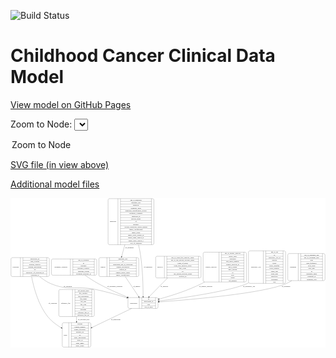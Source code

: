 <link rel='stylesheet' href="assets/style.css">
<link rel='stylesheet' href="https://unpkg.com/leaflet@1.5.1/dist/leaflet.css" integrity="sha512-xwE/Az9zrjBIphAcBb3F6JVqxf46+CDLwfLMHloNu6KEQCAWi6HcDUbeOfBIptF7tcCzusKFjFw2yuvEpDL9wQ==" crossorigin="">
<script type="text/javascript" src="https://code.jquery.com/jquery-3.2.1.min.js"></script>
<script type="text/javascript"  src="https://unpkg.com/leaflet@1.5.1/dist/leaflet.js"></script>
<script type="text/javascript" src="assets/actions.js"></script>

![Build Status](https://github.com/CBIIT/c3d-model/actions/workflows/model-test-and-deploy.yml/badge.svg)

# Childhood Cancer Clinical Data Model

[View model on GitHub Pages](https://cbiit.github.io/c3d-model/)


Zoom to Node: <select id="node_select">
  <option value="">Zoom to Node</option>
</select>
<div id="model"></div>

<p>
<a href="./model-desc/c3d-model.svg">SVG file (in view above)</a>
<p>
<a href="./model-desc">Additional model files</a>
<div id='graph' style='display:off;'>
<svg width="2674pt" height="1269pt"
 viewBox="0.00 0.00 2673.50 1269.00" xmlns="http://www.w3.org/2000/svg" xmlns:xlink="http://www.w3.org/1999/xlink">
<g id="graph0" class="graph" transform="scale(1 1) rotate(0) translate(4 1265)">
<title>Perl</title>
<polygon fill="#ffffff" stroke="transparent" points="-4,4 -4,-1265 2669.5,-1265 2669.5,4 -4,4"/>
<!-- treatment -->
<g id="node1" class="node">
<title>treatment</title>
<path fill="none" stroke="#000000" d="M2361.5,-564.5C2361.5,-564.5 2653.5,-564.5 2653.5,-564.5 2659.5,-564.5 2665.5,-570.5 2665.5,-576.5 2665.5,-576.5 2665.5,-782.5 2665.5,-782.5 2665.5,-788.5 2659.5,-794.5 2653.5,-794.5 2653.5,-794.5 2361.5,-794.5 2361.5,-794.5 2355.5,-794.5 2349.5,-788.5 2349.5,-782.5 2349.5,-782.5 2349.5,-576.5 2349.5,-576.5 2349.5,-570.5 2355.5,-564.5 2361.5,-564.5"/>
<text text-anchor="middle" x="2394" y="-675.8" font-family="Times,serif" font-size="14.00" fill="#000000">treatment</text>
<polyline fill="none" stroke="#000000" points="2438.5,-564.5 2438.5,-794.5 "/>
<text text-anchor="middle" x="2449" y="-675.8" font-family="Times,serif" font-size="14.00" fill="#000000"> </text>
<polyline fill="none" stroke="#000000" points="2459.5,-564.5 2459.5,-794.5 "/>
<text text-anchor="middle" x="2552" y="-779.3" font-family="Times,serif" font-size="14.00" fill="#000000">age_at_treatment_end</text>
<polyline fill="none" stroke="#000000" points="2459.5,-771.5 2644.5,-771.5 "/>
<text text-anchor="middle" x="2552" y="-756.3" font-family="Times,serif" font-size="14.00" fill="#000000">age_at_treatment_start</text>
<polyline fill="none" stroke="#000000" points="2459.5,-748.5 2644.5,-748.5 "/>
<text text-anchor="middle" x="2552" y="-733.3" font-family="Times,serif" font-size="14.00" fill="#000000">dose</text>
<polyline fill="none" stroke="#000000" points="2459.5,-725.5 2644.5,-725.5 "/>
<text text-anchor="middle" x="2552" y="-710.3" font-family="Times,serif" font-size="14.00" fill="#000000">dose_frequency</text>
<polyline fill="none" stroke="#000000" points="2459.5,-702.5 2644.5,-702.5 "/>
<text text-anchor="middle" x="2552" y="-687.3" font-family="Times,serif" font-size="14.00" fill="#000000">dose_route</text>
<polyline fill="none" stroke="#000000" points="2459.5,-679.5 2644.5,-679.5 "/>
<text text-anchor="middle" x="2552" y="-664.3" font-family="Times,serif" font-size="14.00" fill="#000000">dose_unit</text>
<polyline fill="none" stroke="#000000" points="2459.5,-656.5 2644.5,-656.5 "/>
<text text-anchor="middle" x="2552" y="-641.3" font-family="Times,serif" font-size="14.00" fill="#000000">id</text>
<polyline fill="none" stroke="#000000" points="2459.5,-633.5 2644.5,-633.5 "/>
<text text-anchor="middle" x="2552" y="-618.3" font-family="Times,serif" font-size="14.00" fill="#000000">treatment_agent</text>
<polyline fill="none" stroke="#000000" points="2459.5,-610.5 2644.5,-610.5 "/>
<text text-anchor="middle" x="2552" y="-595.3" font-family="Times,serif" font-size="14.00" fill="#000000">treatment_id</text>
<polyline fill="none" stroke="#000000" points="2459.5,-587.5 2644.5,-587.5 "/>
<text text-anchor="middle" x="2552" y="-572.3" font-family="Times,serif" font-size="14.00" fill="#000000">treatment_type</text>
<polyline fill="none" stroke="#000000" points="2644.5,-564.5 2644.5,-794.5 "/>
<text text-anchor="middle" x="2655" y="-675.8" font-family="Times,serif" font-size="14.00" fill="#000000"> </text>
</g>
<!-- participant -->
<g id="node6" class="node">
<title>participant</title>
<path fill="none" stroke="#000000" d="M1005,-328.5C1005,-328.5 1236,-328.5 1236,-328.5 1242,-328.5 1248,-334.5 1248,-340.5 1248,-340.5 1248,-408.5 1248,-408.5 1248,-414.5 1242,-420.5 1236,-420.5 1236,-420.5 1005,-420.5 1005,-420.5 999,-420.5 993,-414.5 993,-408.5 993,-408.5 993,-340.5 993,-340.5 993,-334.5 999,-328.5 1005,-328.5"/>
<text text-anchor="middle" x="1041" y="-370.8" font-family="Times,serif" font-size="14.00" fill="#000000">participant</text>
<polyline fill="none" stroke="#000000" points="1089,-328.5 1089,-420.5 "/>
<text text-anchor="middle" x="1099.5" y="-370.8" font-family="Times,serif" font-size="14.00" fill="#000000"> </text>
<polyline fill="none" stroke="#000000" points="1110,-328.5 1110,-420.5 "/>
<text text-anchor="middle" x="1168.5" y="-405.3" font-family="Times,serif" font-size="14.00" fill="#000000">id</text>
<polyline fill="none" stroke="#000000" points="1110,-397.5 1227,-397.5 "/>
<text text-anchor="middle" x="1168.5" y="-382.3" font-family="Times,serif" font-size="14.00" fill="#000000">participant_id</text>
<polyline fill="none" stroke="#000000" points="1110,-374.5 1227,-374.5 "/>
<text text-anchor="middle" x="1168.5" y="-359.3" font-family="Times,serif" font-size="14.00" fill="#000000">race</text>
<polyline fill="none" stroke="#000000" points="1110,-351.5 1227,-351.5 "/>
<text text-anchor="middle" x="1168.5" y="-336.3" font-family="Times,serif" font-size="14.00" fill="#000000">sex_at_birth</text>
<polyline fill="none" stroke="#000000" points="1227,-328.5 1227,-420.5 "/>
<text text-anchor="middle" x="1237.5" y="-370.8" font-family="Times,serif" font-size="14.00" fill="#000000"> </text>
</g>
<!-- treatment&#45;&gt;participant -->
<g id="edge1" class="edge">
<title>treatment&#45;&gt;participant</title>
<path fill="none" stroke="#000000" d="M2382.8729,-564.302C2369.2095,-555.3679 2354.9834,-547.3641 2340.5,-541 2148.63,-456.6915 1534.9733,-403.8552 1258.2032,-383.7393"/>
<polygon fill="#000000" stroke="#000000" points="1258.3245,-380.239 1248.0981,-383.0085 1257.8195,-387.2208 1258.3245,-380.239"/>
<text text-anchor="middle" x="2334.5" y="-511.8" font-family="Times,serif" font-size="14.00" fill="#000000">of_treatment</text>
</g>
<!-- treatment_response -->
<g id="node2" class="node">
<title>treatment_response</title>
<path fill="none" stroke="#000000" d="M355,-610.5C355,-610.5 716,-610.5 716,-610.5 722,-610.5 728,-616.5 728,-622.5 728,-622.5 728,-736.5 728,-736.5 728,-742.5 722,-748.5 716,-748.5 716,-748.5 355,-748.5 355,-748.5 349,-748.5 343,-742.5 343,-736.5 343,-736.5 343,-622.5 343,-622.5 343,-616.5 349,-610.5 355,-610.5"/>
<text text-anchor="middle" x="423.5" y="-675.8" font-family="Times,serif" font-size="14.00" fill="#000000">treatment_response</text>
<polyline fill="none" stroke="#000000" points="504,-610.5 504,-748.5 "/>
<text text-anchor="middle" x="514.5" y="-675.8" font-family="Times,serif" font-size="14.00" fill="#000000"> </text>
<polyline fill="none" stroke="#000000" points="525,-610.5 525,-748.5 "/>
<text text-anchor="middle" x="616" y="-733.3" font-family="Times,serif" font-size="14.00" fill="#000000">age_at_response</text>
<polyline fill="none" stroke="#000000" points="525,-725.5 707,-725.5 "/>
<text text-anchor="middle" x="616" y="-710.3" font-family="Times,serif" font-size="14.00" fill="#000000">id</text>
<polyline fill="none" stroke="#000000" points="525,-702.5 707,-702.5 "/>
<text text-anchor="middle" x="616" y="-687.3" font-family="Times,serif" font-size="14.00" fill="#000000">response</text>
<polyline fill="none" stroke="#000000" points="525,-679.5 707,-679.5 "/>
<text text-anchor="middle" x="616" y="-664.3" font-family="Times,serif" font-size="14.00" fill="#000000">response_category</text>
<polyline fill="none" stroke="#000000" points="525,-656.5 707,-656.5 "/>
<text text-anchor="middle" x="616" y="-641.3" font-family="Times,serif" font-size="14.00" fill="#000000">response_system</text>
<polyline fill="none" stroke="#000000" points="525,-633.5 707,-633.5 "/>
<text text-anchor="middle" x="616" y="-618.3" font-family="Times,serif" font-size="14.00" fill="#000000">treatment_response_id</text>
<polyline fill="none" stroke="#000000" points="707,-610.5 707,-748.5 "/>
<text text-anchor="middle" x="717.5" y="-675.8" font-family="Times,serif" font-size="14.00" fill="#000000"> </text>
</g>
<!-- treatment_response&#45;&gt;participant -->
<g id="edge2" class="edge">
<title>treatment_response&#45;&gt;participant</title>
<path fill="none" stroke="#000000" d="M628.174,-610.476C661.727,-586.9743 700.4841,-561.4896 737.5,-541 818.4077,-496.2148 913.7657,-454.726 989.0918,-424.3658"/>
<polygon fill="#000000" stroke="#000000" points="990.6674,-427.5049 998.6442,-420.532 988.0601,-421.0086 990.6674,-427.5049"/>
<text text-anchor="middle" x="881.5" y="-511.8" font-family="Times,serif" font-size="14.00" fill="#000000">of_treatment_response</text>
</g>
<!-- reference_file -->
<g id="node3" class="node">
<title>reference_file</title>
<path fill="none" stroke="#000000" d="M418,-259.5C418,-259.5 695,-259.5 695,-259.5 701,-259.5 707,-265.5 707,-271.5 707,-271.5 707,-477.5 707,-477.5 707,-483.5 701,-489.5 695,-489.5 695,-489.5 418,-489.5 418,-489.5 412,-489.5 406,-483.5 406,-477.5 406,-477.5 406,-271.5 406,-271.5 406,-265.5 412,-259.5 418,-259.5"/>
<text text-anchor="middle" x="464" y="-370.8" font-family="Times,serif" font-size="14.00" fill="#000000">reference_file</text>
<polyline fill="none" stroke="#000000" points="522,-259.5 522,-489.5 "/>
<text text-anchor="middle" x="532.5" y="-370.8" font-family="Times,serif" font-size="14.00" fill="#000000"> </text>
<polyline fill="none" stroke="#000000" points="543,-259.5 543,-489.5 "/>
<text text-anchor="middle" x="614.5" y="-474.3" font-family="Times,serif" font-size="14.00" fill="#000000">dcf_indexd_guid</text>
<polyline fill="none" stroke="#000000" points="543,-466.5 686,-466.5 "/>
<text text-anchor="middle" x="614.5" y="-451.3" font-family="Times,serif" font-size="14.00" fill="#000000">file_category</text>
<polyline fill="none" stroke="#000000" points="543,-443.5 686,-443.5 "/>
<text text-anchor="middle" x="614.5" y="-428.3" font-family="Times,serif" font-size="14.00" fill="#000000">file_description</text>
<polyline fill="none" stroke="#000000" points="543,-420.5 686,-420.5 "/>
<text text-anchor="middle" x="614.5" y="-405.3" font-family="Times,serif" font-size="14.00" fill="#000000">file_name</text>
<polyline fill="none" stroke="#000000" points="543,-397.5 686,-397.5 "/>
<text text-anchor="middle" x="614.5" y="-382.3" font-family="Times,serif" font-size="14.00" fill="#000000">file_size</text>
<polyline fill="none" stroke="#000000" points="543,-374.5 686,-374.5 "/>
<text text-anchor="middle" x="614.5" y="-359.3" font-family="Times,serif" font-size="14.00" fill="#000000">file_type</text>
<polyline fill="none" stroke="#000000" points="543,-351.5 686,-351.5 "/>
<text text-anchor="middle" x="614.5" y="-336.3" font-family="Times,serif" font-size="14.00" fill="#000000">id</text>
<polyline fill="none" stroke="#000000" points="543,-328.5 686,-328.5 "/>
<text text-anchor="middle" x="614.5" y="-313.3" font-family="Times,serif" font-size="14.00" fill="#000000">md5sum</text>
<polyline fill="none" stroke="#000000" points="543,-305.5 686,-305.5 "/>
<text text-anchor="middle" x="614.5" y="-290.3" font-family="Times,serif" font-size="14.00" fill="#000000">reference_file_id</text>
<polyline fill="none" stroke="#000000" points="543,-282.5 686,-282.5 "/>
<text text-anchor="middle" x="614.5" y="-267.3" font-family="Times,serif" font-size="14.00" fill="#000000">reference_file_url</text>
<polyline fill="none" stroke="#000000" points="686,-259.5 686,-489.5 "/>
<text text-anchor="middle" x="696.5" y="-370.8" font-family="Times,serif" font-size="14.00" fill="#000000"> </text>
</g>
<!-- study -->
<g id="node4" class="node">
<title>study</title>
<path fill="none" stroke="#000000" d="M447,-.5C447,-.5 666,-.5 666,-.5 672,-.5 678,-6.5 678,-12.5 678,-12.5 678,-195.5 678,-195.5 678,-201.5 672,-207.5 666,-207.5 666,-207.5 447,-207.5 447,-207.5 441,-207.5 435,-201.5 435,-195.5 435,-195.5 435,-12.5 435,-12.5 435,-6.5 441,-.5 447,-.5"/>
<text text-anchor="middle" x="463" y="-100.3" font-family="Times,serif" font-size="14.00" fill="#000000">study</text>
<polyline fill="none" stroke="#000000" points="491,-.5 491,-207.5 "/>
<text text-anchor="middle" x="501.5" y="-100.3" font-family="Times,serif" font-size="14.00" fill="#000000"> </text>
<polyline fill="none" stroke="#000000" points="512,-.5 512,-207.5 "/>
<text text-anchor="middle" x="584.5" y="-192.3" font-family="Times,serif" font-size="14.00" fill="#000000">consent</text>
<polyline fill="none" stroke="#000000" points="512,-184.5 657,-184.5 "/>
<text text-anchor="middle" x="584.5" y="-169.3" font-family="Times,serif" font-size="14.00" fill="#000000">consent_number</text>
<polyline fill="none" stroke="#000000" points="512,-161.5 657,-161.5 "/>
<text text-anchor="middle" x="584.5" y="-146.3" font-family="Times,serif" font-size="14.00" fill="#000000">dbgap_accession</text>
<polyline fill="none" stroke="#000000" points="512,-138.5 657,-138.5 "/>
<text text-anchor="middle" x="584.5" y="-123.3" font-family="Times,serif" font-size="14.00" fill="#000000">external_url</text>
<polyline fill="none" stroke="#000000" points="512,-115.5 657,-115.5 "/>
<text text-anchor="middle" x="584.5" y="-100.3" font-family="Times,serif" font-size="14.00" fill="#000000">id</text>
<polyline fill="none" stroke="#000000" points="512,-92.5 657,-92.5 "/>
<text text-anchor="middle" x="584.5" y="-77.3" font-family="Times,serif" font-size="14.00" fill="#000000">study_description</text>
<polyline fill="none" stroke="#000000" points="512,-69.5 657,-69.5 "/>
<text text-anchor="middle" x="584.5" y="-54.3" font-family="Times,serif" font-size="14.00" fill="#000000">study_id</text>
<polyline fill="none" stroke="#000000" points="512,-46.5 657,-46.5 "/>
<text text-anchor="middle" x="584.5" y="-31.3" font-family="Times,serif" font-size="14.00" fill="#000000">study_name</text>
<polyline fill="none" stroke="#000000" points="512,-23.5 657,-23.5 "/>
<text text-anchor="middle" x="584.5" y="-8.3" font-family="Times,serif" font-size="14.00" fill="#000000">study_status</text>
<polyline fill="none" stroke="#000000" points="657,-.5 657,-207.5 "/>
<text text-anchor="middle" x="667.5" y="-100.3" font-family="Times,serif" font-size="14.00" fill="#000000"> </text>
</g>
<!-- reference_file&#45;&gt;study -->
<g id="edge9" class="edge">
<title>reference_file&#45;&gt;study</title>
<path fill="none" stroke="#000000" d="M556.5,-259.3914C556.5,-245.7556 556.5,-231.8403 556.5,-218.2169"/>
<polygon fill="#000000" stroke="#000000" points="560.0001,-217.8653 556.5,-207.8654 553.0001,-217.8654 560.0001,-217.8653"/>
<text text-anchor="middle" x="617" y="-229.8" font-family="Times,serif" font-size="14.00" fill="#000000">of_reference_file</text>
</g>
<!-- sample -->
<g id="node5" class="node">
<title>sample</title>
<path fill="none" stroke="#000000" d="M758.5,-599C758.5,-599 1072.5,-599 1072.5,-599 1078.5,-599 1084.5,-605 1084.5,-611 1084.5,-611 1084.5,-748 1084.5,-748 1084.5,-754 1078.5,-760 1072.5,-760 1072.5,-760 758.5,-760 758.5,-760 752.5,-760 746.5,-754 746.5,-748 746.5,-748 746.5,-611 746.5,-611 746.5,-605 752.5,-599 758.5,-599"/>
<text text-anchor="middle" x="780.5" y="-675.8" font-family="Times,serif" font-size="14.00" fill="#000000">sample</text>
<polyline fill="none" stroke="#000000" points="814.5,-599 814.5,-760 "/>
<text text-anchor="middle" x="825" y="-675.8" font-family="Times,serif" font-size="14.00" fill="#000000"> </text>
<polyline fill="none" stroke="#000000" points="835.5,-599 835.5,-760 "/>
<text text-anchor="middle" x="949.5" y="-744.8" font-family="Times,serif" font-size="14.00" fill="#000000">anatomic_site</text>
<polyline fill="none" stroke="#000000" points="835.5,-737 1063.5,-737 "/>
<text text-anchor="middle" x="949.5" y="-721.8" font-family="Times,serif" font-size="14.00" fill="#000000">id</text>
<polyline fill="none" stroke="#000000" points="835.5,-714 1063.5,-714 "/>
<text text-anchor="middle" x="949.5" y="-698.8" font-family="Times,serif" font-size="14.00" fill="#000000">participant_age_at_collection</text>
<polyline fill="none" stroke="#000000" points="835.5,-691 1063.5,-691 "/>
<text text-anchor="middle" x="949.5" y="-675.8" font-family="Times,serif" font-size="14.00" fill="#000000">sample_description</text>
<polyline fill="none" stroke="#000000" points="835.5,-668 1063.5,-668 "/>
<text text-anchor="middle" x="949.5" y="-652.8" font-family="Times,serif" font-size="14.00" fill="#000000">sample_id</text>
<polyline fill="none" stroke="#000000" points="835.5,-645 1063.5,-645 "/>
<text text-anchor="middle" x="949.5" y="-629.8" font-family="Times,serif" font-size="14.00" fill="#000000">sample_tumor_status</text>
<polyline fill="none" stroke="#000000" points="835.5,-622 1063.5,-622 "/>
<text text-anchor="middle" x="949.5" y="-606.8" font-family="Times,serif" font-size="14.00" fill="#000000">tumor_classification</text>
<polyline fill="none" stroke="#000000" points="1063.5,-599 1063.5,-760 "/>
<text text-anchor="middle" x="1074" y="-675.8" font-family="Times,serif" font-size="14.00" fill="#000000"> </text>
</g>
<!-- sample&#45;&gt;participant -->
<g id="edge3" class="edge">
<title>sample&#45;&gt;participant</title>
<path fill="none" stroke="#000000" d="M969.6295,-598.9659C1005.5883,-545.4661 1051.8526,-476.634 1083.6148,-429.378"/>
<polygon fill="#000000" stroke="#000000" points="1086.6974,-431.0658 1089.371,-420.8139 1080.8878,-427.161 1086.6974,-431.0658"/>
<text text-anchor="middle" x="1067" y="-511.8" font-family="Times,serif" font-size="14.00" fill="#000000">of_sample</text>
</g>
<!-- participant&#45;&gt;study -->
<g id="edge5" class="edge">
<title>participant&#45;&gt;study</title>
<path fill="none" stroke="#000000" d="M1024.5056,-328.4601C931.7132,-283.956 790.4191,-216.1899 687.3559,-166.7598"/>
<polygon fill="#000000" stroke="#000000" points="688.6612,-163.5041 678.131,-162.3355 685.6341,-169.8158 688.6612,-163.5041"/>
<text text-anchor="middle" x="889" y="-229.8" font-family="Times,serif" font-size="14.00" fill="#000000">of_participant</text>
</g>
<!-- diagnosis -->
<g id="node7" class="node">
<title>diagnosis</title>
<path fill="none" stroke="#000000" d="M836,-869.5C836,-869.5 1201,-869.5 1201,-869.5 1207,-869.5 1213,-875.5 1213,-881.5 1213,-881.5 1213,-1248.5 1213,-1248.5 1213,-1254.5 1207,-1260.5 1201,-1260.5 1201,-1260.5 836,-1260.5 836,-1260.5 830,-1260.5 824,-1254.5 824,-1248.5 824,-1248.5 824,-881.5 824,-881.5 824,-875.5 830,-869.5 836,-869.5"/>
<text text-anchor="middle" x="866" y="-1061.3" font-family="Times,serif" font-size="14.00" fill="#000000">diagnosis</text>
<polyline fill="none" stroke="#000000" points="908,-869.5 908,-1260.5 "/>
<text text-anchor="middle" x="918.5" y="-1061.3" font-family="Times,serif" font-size="14.00" fill="#000000"> </text>
<polyline fill="none" stroke="#000000" points="929,-869.5 929,-1260.5 "/>
<text text-anchor="middle" x="1060.5" y="-1245.3" font-family="Times,serif" font-size="14.00" fill="#000000">age_at_diagnosis</text>
<polyline fill="none" stroke="#000000" points="929,-1237.5 1192,-1237.5 "/>
<text text-anchor="middle" x="1060.5" y="-1222.3" font-family="Times,serif" font-size="14.00" fill="#000000">anatomic_site</text>
<polyline fill="none" stroke="#000000" points="929,-1214.5 1192,-1214.5 "/>
<text text-anchor="middle" x="1060.5" y="-1199.3" font-family="Times,serif" font-size="14.00" fill="#000000">diagnosis</text>
<polyline fill="none" stroke="#000000" points="929,-1191.5 1192,-1191.5 "/>
<text text-anchor="middle" x="1060.5" y="-1176.3" font-family="Times,serif" font-size="14.00" fill="#000000">diagnosis_basis</text>
<polyline fill="none" stroke="#000000" points="929,-1168.5 1192,-1168.5 "/>
<text text-anchor="middle" x="1060.5" y="-1153.3" font-family="Times,serif" font-size="14.00" fill="#000000">diagnosis_classification_system</text>
<polyline fill="none" stroke="#000000" points="929,-1145.5 1192,-1145.5 "/>
<text text-anchor="middle" x="1060.5" y="-1130.3" font-family="Times,serif" font-size="14.00" fill="#000000">diagnosis_comment</text>
<polyline fill="none" stroke="#000000" points="929,-1122.5 1192,-1122.5 "/>
<text text-anchor="middle" x="1060.5" y="-1107.3" font-family="Times,serif" font-size="14.00" fill="#000000">diagnosis_id</text>
<polyline fill="none" stroke="#000000" points="929,-1099.5 1192,-1099.5 "/>
<text text-anchor="middle" x="1060.5" y="-1084.3" font-family="Times,serif" font-size="14.00" fill="#000000">disease_phase</text>
<polyline fill="none" stroke="#000000" points="929,-1076.5 1192,-1076.5 "/>
<text text-anchor="middle" x="1060.5" y="-1061.3" font-family="Times,serif" font-size="14.00" fill="#000000">id</text>
<polyline fill="none" stroke="#000000" points="929,-1053.5 1192,-1053.5 "/>
<text text-anchor="middle" x="1060.5" y="-1038.3" font-family="Times,serif" font-size="14.00" fill="#000000">laterality</text>
<polyline fill="none" stroke="#000000" points="929,-1030.5 1192,-1030.5 "/>
<text text-anchor="middle" x="1060.5" y="-1015.3" font-family="Times,serif" font-size="14.00" fill="#000000">toronto_childhood_cancer_staging</text>
<polyline fill="none" stroke="#000000" points="929,-1007.5 1192,-1007.5 "/>
<text text-anchor="middle" x="1060.5" y="-992.3" font-family="Times,serif" font-size="14.00" fill="#000000">tumor_classification</text>
<polyline fill="none" stroke="#000000" points="929,-984.5 1192,-984.5 "/>
<text text-anchor="middle" x="1060.5" y="-969.3" font-family="Times,serif" font-size="14.00" fill="#000000">tumor_grade</text>
<polyline fill="none" stroke="#000000" points="929,-961.5 1192,-961.5 "/>
<text text-anchor="middle" x="1060.5" y="-946.3" font-family="Times,serif" font-size="14.00" fill="#000000">tumor_stage_clinical_m</text>
<polyline fill="none" stroke="#000000" points="929,-938.5 1192,-938.5 "/>
<text text-anchor="middle" x="1060.5" y="-923.3" font-family="Times,serif" font-size="14.00" fill="#000000">tumor_stage_clinical_n</text>
<polyline fill="none" stroke="#000000" points="929,-915.5 1192,-915.5 "/>
<text text-anchor="middle" x="1060.5" y="-900.3" font-family="Times,serif" font-size="14.00" fill="#000000">tumor_stage_clinical_t</text>
<polyline fill="none" stroke="#000000" points="929,-892.5 1192,-892.5 "/>
<text text-anchor="middle" x="1060.5" y="-877.3" font-family="Times,serif" font-size="14.00" fill="#000000">year_of_diagnosis</text>
<polyline fill="none" stroke="#000000" points="1192,-869.5 1192,-1260.5 "/>
<text text-anchor="middle" x="1202.5" y="-1061.3" font-family="Times,serif" font-size="14.00" fill="#000000"> </text>
</g>
<!-- diagnosis&#45;&gt;sample -->
<g id="edge10" class="edge">
<title>diagnosis&#45;&gt;sample</title>
<path fill="none" stroke="#000000" d="M966.2456,-869.4266C956.9845,-834.765 947.756,-800.2251 939.7582,-770.2917"/>
<polygon fill="#000000" stroke="#000000" points="943.0576,-769.0811 937.0949,-760.3235 936.2949,-770.8881 943.0576,-769.0811"/>
<text text-anchor="middle" x="1006" y="-839.8" font-family="Times,serif" font-size="14.00" fill="#000000">of_diagnosis</text>
</g>
<!-- diagnosis&#45;&gt;participant -->
<g id="edge11" class="edge">
<title>diagnosis&#45;&gt;participant</title>
<path fill="none" stroke="#000000" d="M1082.4805,-869.1751C1086.7177,-851.9889 1090.488,-834.7613 1093.5,-818 1118.2205,-680.4331 1121.4733,-515.4267 1121.2635,-430.7384"/>
<polygon fill="#000000" stroke="#000000" points="1124.7628,-430.5537 1121.2205,-420.5686 1117.7629,-430.5833 1124.7628,-430.5537"/>
<text text-anchor="middle" x="1164" y="-675.8" font-family="Times,serif" font-size="14.00" fill="#000000">of_diagnosis</text>
</g>
<!-- survival -->
<g id="node8" class="node">
<title>survival</title>
<path fill="none" stroke="#000000" d="M1240,-587.5C1240,-587.5 1601,-587.5 1601,-587.5 1607,-587.5 1613,-593.5 1613,-599.5 1613,-599.5 1613,-759.5 1613,-759.5 1613,-765.5 1607,-771.5 1601,-771.5 1601,-771.5 1240,-771.5 1240,-771.5 1234,-771.5 1228,-765.5 1228,-759.5 1228,-759.5 1228,-599.5 1228,-599.5 1228,-593.5 1234,-587.5 1240,-587.5"/>
<text text-anchor="middle" x="1265" y="-675.8" font-family="Times,serif" font-size="14.00" fill="#000000">survival</text>
<polyline fill="none" stroke="#000000" points="1302,-587.5 1302,-771.5 "/>
<text text-anchor="middle" x="1312.5" y="-675.8" font-family="Times,serif" font-size="14.00" fill="#000000"> </text>
<polyline fill="none" stroke="#000000" points="1323,-587.5 1323,-771.5 "/>
<text text-anchor="middle" x="1457.5" y="-756.3" font-family="Times,serif" font-size="14.00" fill="#000000">age_at_event_free_survival_status</text>
<polyline fill="none" stroke="#000000" points="1323,-748.5 1592,-748.5 "/>
<text text-anchor="middle" x="1457.5" y="-733.3" font-family="Times,serif" font-size="14.00" fill="#000000">age_at_last_known_survival_status</text>
<polyline fill="none" stroke="#000000" points="1323,-725.5 1592,-725.5 "/>
<text text-anchor="middle" x="1457.5" y="-710.3" font-family="Times,serif" font-size="14.00" fill="#000000">cause_of_death</text>
<polyline fill="none" stroke="#000000" points="1323,-702.5 1592,-702.5 "/>
<text text-anchor="middle" x="1457.5" y="-687.3" font-family="Times,serif" font-size="14.00" fill="#000000">event_free_survival_status</text>
<polyline fill="none" stroke="#000000" points="1323,-679.5 1592,-679.5 "/>
<text text-anchor="middle" x="1457.5" y="-664.3" font-family="Times,serif" font-size="14.00" fill="#000000">first_event</text>
<polyline fill="none" stroke="#000000" points="1323,-656.5 1592,-656.5 "/>
<text text-anchor="middle" x="1457.5" y="-641.3" font-family="Times,serif" font-size="14.00" fill="#000000">id</text>
<polyline fill="none" stroke="#000000" points="1323,-633.5 1592,-633.5 "/>
<text text-anchor="middle" x="1457.5" y="-618.3" font-family="Times,serif" font-size="14.00" fill="#000000">last_known_survival_status</text>
<polyline fill="none" stroke="#000000" points="1323,-610.5 1592,-610.5 "/>
<text text-anchor="middle" x="1457.5" y="-595.3" font-family="Times,serif" font-size="14.00" fill="#000000">survival_id</text>
<polyline fill="none" stroke="#000000" points="1592,-587.5 1592,-771.5 "/>
<text text-anchor="middle" x="1602.5" y="-675.8" font-family="Times,serif" font-size="14.00" fill="#000000"> </text>
</g>
<!-- survival&#45;&gt;participant -->
<g id="edge4" class="edge">
<title>survival&#45;&gt;participant</title>
<path fill="none" stroke="#000000" d="M1329.676,-587.1622C1278.3803,-535.0116 1216.0889,-471.6821 1172.8894,-427.7626"/>
<polygon fill="#000000" stroke="#000000" points="1175.365,-425.2882 1165.8573,-420.6133 1170.3745,-430.1969 1175.365,-425.2882"/>
<text text-anchor="middle" x="1302" y="-511.8" font-family="Times,serif" font-size="14.00" fill="#000000">of_survival</text>
</g>
<!-- synonym -->
<g id="node9" class="node">
<title>synonym</title>
<path fill="none" stroke="#000000" d="M12,-599C12,-599 313,-599 313,-599 319,-599 325,-605 325,-611 325,-611 325,-748 325,-748 325,-754 319,-760 313,-760 313,-760 12,-760 12,-760 6,-760 0,-754 0,-748 0,-748 0,-611 0,-611 0,-605 6,-599 12,-599"/>
<text text-anchor="middle" x="40" y="-675.8" font-family="Times,serif" font-size="14.00" fill="#000000">synonym</text>
<polyline fill="none" stroke="#000000" points="80,-599 80,-760 "/>
<text text-anchor="middle" x="90.5" y="-675.8" font-family="Times,serif" font-size="14.00" fill="#000000"> </text>
<polyline fill="none" stroke="#000000" points="101,-599 101,-760 "/>
<text text-anchor="middle" x="202.5" y="-744.8" font-family="Times,serif" font-size="14.00" fill="#000000">associated_id</text>
<polyline fill="none" stroke="#000000" points="101,-737 304,-737 "/>
<text text-anchor="middle" x="202.5" y="-721.8" font-family="Times,serif" font-size="14.00" fill="#000000">data_location</text>
<polyline fill="none" stroke="#000000" points="101,-714 304,-714 "/>
<text text-anchor="middle" x="202.5" y="-698.8" font-family="Times,serif" font-size="14.00" fill="#000000">domain_category</text>
<polyline fill="none" stroke="#000000" points="101,-691 304,-691 "/>
<text text-anchor="middle" x="202.5" y="-675.8" font-family="Times,serif" font-size="14.00" fill="#000000">domain_description</text>
<polyline fill="none" stroke="#000000" points="101,-668 304,-668 "/>
<text text-anchor="middle" x="202.5" y="-652.8" font-family="Times,serif" font-size="14.00" fill="#000000">id</text>
<polyline fill="none" stroke="#000000" points="101,-645 304,-645 "/>
<text text-anchor="middle" x="202.5" y="-629.8" font-family="Times,serif" font-size="14.00" fill="#000000">repository_of_synonym_id</text>
<polyline fill="none" stroke="#000000" points="101,-622 304,-622 "/>
<text text-anchor="middle" x="202.5" y="-606.8" font-family="Times,serif" font-size="14.00" fill="#000000">synonym_id</text>
<polyline fill="none" stroke="#000000" points="304,-599 304,-760 "/>
<text text-anchor="middle" x="314.5" y="-675.8" font-family="Times,serif" font-size="14.00" fill="#000000"> </text>
</g>
<!-- synonym&#45;&gt;study -->
<g id="edge8" class="edge">
<title>synonym&#45;&gt;study</title>
<path fill="none" stroke="#000000" d="M174.8256,-598.614C192.1062,-507.7907 230.9335,-359.9389 311.5,-259 342.0592,-220.7135 384.7944,-189.1351 426.0304,-164.6982"/>
<polygon fill="#000000" stroke="#000000" points="427.9204,-167.6478 434.802,-159.5921 424.3988,-161.5981 427.9204,-167.6478"/>
<text text-anchor="middle" x="354" y="-370.8" font-family="Times,serif" font-size="14.00" fill="#000000">of_synonym</text>
</g>
<!-- synonym&#45;&gt;participant -->
<g id="edge7" class="edge">
<title>synonym&#45;&gt;participant</title>
<path fill="none" stroke="#000000" d="M243.3764,-598.9255C270.0569,-576.7033 301.2203,-554.9052 333.5,-541 490.8095,-473.2357 547.8116,-524.9126 715.5,-490 805.5966,-471.242 905.0013,-443.0088 982.7816,-419.1522"/>
<polygon fill="#000000" stroke="#000000" points="984.1134,-422.4044 992.6405,-416.1163 982.0533,-415.7144 984.1134,-422.4044"/>
<text text-anchor="middle" x="483" y="-511.8" font-family="Times,serif" font-size="14.00" fill="#000000">of_synonym</text>
</g>
<!-- genetic_analysis -->
<g id="node10" class="node">
<title>genetic_analysis</title>
<path fill="none" stroke="#000000" d="M1643,-553C1643,-553 1986,-553 1986,-553 1992,-553 1998,-559 1998,-565 1998,-565 1998,-794 1998,-794 1998,-800 1992,-806 1986,-806 1986,-806 1643,-806 1643,-806 1637,-806 1631,-800 1631,-794 1631,-794 1631,-565 1631,-565 1631,-559 1637,-553 1643,-553"/>
<text text-anchor="middle" x="1698.5" y="-675.8" font-family="Times,serif" font-size="14.00" fill="#000000">genetic_analysis</text>
<polyline fill="none" stroke="#000000" points="1766,-553 1766,-806 "/>
<text text-anchor="middle" x="1776.5" y="-675.8" font-family="Times,serif" font-size="14.00" fill="#000000"> </text>
<polyline fill="none" stroke="#000000" points="1787,-553 1787,-806 "/>
<text text-anchor="middle" x="1882" y="-790.8" font-family="Times,serif" font-size="14.00" fill="#000000">age_at_genetic_analysis</text>
<polyline fill="none" stroke="#000000" points="1787,-783 1977,-783 "/>
<text text-anchor="middle" x="1882" y="-767.8" font-family="Times,serif" font-size="14.00" fill="#000000">allelic_ratio</text>
<polyline fill="none" stroke="#000000" points="1787,-760 1977,-760 "/>
<text text-anchor="middle" x="1882" y="-744.8" font-family="Times,serif" font-size="14.00" fill="#000000">alteration</text>
<polyline fill="none" stroke="#000000" points="1787,-737 1977,-737 "/>
<text text-anchor="middle" x="1882" y="-721.8" font-family="Times,serif" font-size="14.00" fill="#000000">dna_index_numeric</text>
<polyline fill="none" stroke="#000000" points="1787,-714 1977,-714 "/>
<text text-anchor="middle" x="1882" y="-698.8" font-family="Times,serif" font-size="14.00" fill="#000000">genetic_analysis_id</text>
<polyline fill="none" stroke="#000000" points="1787,-691 1977,-691 "/>
<text text-anchor="middle" x="1882" y="-675.8" font-family="Times,serif" font-size="14.00" fill="#000000">hgvs_coding</text>
<polyline fill="none" stroke="#000000" points="1787,-668 1977,-668 "/>
<text text-anchor="middle" x="1882" y="-652.8" font-family="Times,serif" font-size="14.00" fill="#000000">hgvs_protein</text>
<polyline fill="none" stroke="#000000" points="1787,-645 1977,-645 "/>
<text text-anchor="middle" x="1882" y="-629.8" font-family="Times,serif" font-size="14.00" fill="#000000">id</text>
<polyline fill="none" stroke="#000000" points="1787,-622 1977,-622 "/>
<text text-anchor="middle" x="1882" y="-606.8" font-family="Times,serif" font-size="14.00" fill="#000000">iscn</text>
<polyline fill="none" stroke="#000000" points="1787,-599 1977,-599 "/>
<text text-anchor="middle" x="1882" y="-583.8" font-family="Times,serif" font-size="14.00" fill="#000000">status</text>
<polyline fill="none" stroke="#000000" points="1787,-576 1977,-576 "/>
<text text-anchor="middle" x="1882" y="-560.8" font-family="Times,serif" font-size="14.00" fill="#000000">vaf_numeric</text>
<polyline fill="none" stroke="#000000" points="1977,-553 1977,-806 "/>
<text text-anchor="middle" x="1987.5" y="-675.8" font-family="Times,serif" font-size="14.00" fill="#000000"> </text>
</g>
<!-- genetic_analysis&#45;&gt;participant -->
<g id="edge6" class="edge">
<title>genetic_analysis&#45;&gt;participant</title>
<path fill="none" stroke="#000000" d="M1643.5835,-552.9589C1636.2255,-548.7552 1628.8478,-544.7477 1621.5,-541 1504.435,-481.2915 1361.3501,-436.2382 1258.1098,-408.153"/>
<polygon fill="#000000" stroke="#000000" points="1258.8122,-404.7174 1248.2454,-405.4882 1256.9865,-411.4751 1258.8122,-404.7174"/>
<text text-anchor="middle" x="1653.5" y="-511.8" font-family="Times,serif" font-size="14.00" fill="#000000">of_genetic_analysis</text>
</g>
<!-- laboratory_test -->
<g id="node11" class="node">
<title>laboratory_test</title>
<path fill="none" stroke="#000000" d="M2028,-541.5C2028,-541.5 2319,-541.5 2319,-541.5 2325,-541.5 2331,-547.5 2331,-553.5 2331,-553.5 2331,-805.5 2331,-805.5 2331,-811.5 2325,-817.5 2319,-817.5 2319,-817.5 2028,-817.5 2028,-817.5 2022,-817.5 2016,-811.5 2016,-805.5 2016,-805.5 2016,-553.5 2016,-553.5 2016,-547.5 2022,-541.5 2028,-541.5"/>
<text text-anchor="middle" x="2079" y="-675.8" font-family="Times,serif" font-size="14.00" fill="#000000">laboratory_test</text>
<polyline fill="none" stroke="#000000" points="2142,-541.5 2142,-817.5 "/>
<text text-anchor="middle" x="2152.5" y="-675.8" font-family="Times,serif" font-size="14.00" fill="#000000"> </text>
<polyline fill="none" stroke="#000000" points="2163,-541.5 2163,-817.5 "/>
<text text-anchor="middle" x="2236.5" y="-802.3" font-family="Times,serif" font-size="14.00" fill="#000000">age_at_lab</text>
<polyline fill="none" stroke="#000000" points="2163,-794.5 2310,-794.5 "/>
<text text-anchor="middle" x="2236.5" y="-779.3" font-family="Times,serif" font-size="14.00" fill="#000000">id</text>
<polyline fill="none" stroke="#000000" points="2163,-771.5 2310,-771.5 "/>
<text text-anchor="middle" x="2236.5" y="-756.3" font-family="Times,serif" font-size="14.00" fill="#000000">laboratory_test_id</text>
<polyline fill="none" stroke="#000000" points="2163,-748.5 2310,-748.5 "/>
<text text-anchor="middle" x="2236.5" y="-733.3" font-family="Times,serif" font-size="14.00" fill="#000000">method</text>
<polyline fill="none" stroke="#000000" points="2163,-725.5 2310,-725.5 "/>
<text text-anchor="middle" x="2236.5" y="-710.3" font-family="Times,serif" font-size="14.00" fill="#000000">result</text>
<polyline fill="none" stroke="#000000" points="2163,-702.5 2310,-702.5 "/>
<text text-anchor="middle" x="2236.5" y="-687.3" font-family="Times,serif" font-size="14.00" fill="#000000">result_modifier</text>
<polyline fill="none" stroke="#000000" points="2163,-679.5 2310,-679.5 "/>
<text text-anchor="middle" x="2236.5" y="-664.3" font-family="Times,serif" font-size="14.00" fill="#000000">result_numeric</text>
<polyline fill="none" stroke="#000000" points="2163,-656.5 2310,-656.5 "/>
<text text-anchor="middle" x="2236.5" y="-641.3" font-family="Times,serif" font-size="14.00" fill="#000000">result_text</text>
<polyline fill="none" stroke="#000000" points="2163,-633.5 2310,-633.5 "/>
<text text-anchor="middle" x="2236.5" y="-618.3" font-family="Times,serif" font-size="14.00" fill="#000000">result_unit</text>
<polyline fill="none" stroke="#000000" points="2163,-610.5 2310,-610.5 "/>
<text text-anchor="middle" x="2236.5" y="-595.3" font-family="Times,serif" font-size="14.00" fill="#000000">sensitivity</text>
<polyline fill="none" stroke="#000000" points="2163,-587.5 2310,-587.5 "/>
<text text-anchor="middle" x="2236.5" y="-572.3" font-family="Times,serif" font-size="14.00" fill="#000000">specimen</text>
<polyline fill="none" stroke="#000000" points="2163,-564.5 2310,-564.5 "/>
<text text-anchor="middle" x="2236.5" y="-549.3" font-family="Times,serif" font-size="14.00" fill="#000000">test</text>
<polyline fill="none" stroke="#000000" points="2310,-541.5 2310,-817.5 "/>
<text text-anchor="middle" x="2320.5" y="-675.8" font-family="Times,serif" font-size="14.00" fill="#000000"> </text>
</g>
<!-- laboratory_test&#45;&gt;participant -->
<g id="edge12" class="edge">
<title>laboratory_test&#45;&gt;participant</title>
<path fill="none" stroke="#000000" d="M2015.8761,-545.1315C2013.0938,-543.699 2010.301,-542.3201 2007.5,-541 1876.6176,-479.3126 1472.9021,-419.9713 1258.1536,-391.6994"/>
<polygon fill="#000000" stroke="#000000" points="1258.4425,-388.2074 1248.0721,-390.3767 1257.5318,-395.1479 1258.4425,-388.2074"/>
<text text-anchor="middle" x="2021" y="-511.8" font-family="Times,serif" font-size="14.00" fill="#000000">of_laboratory_test</text>
</g>
</g>
</svg>
</div>

